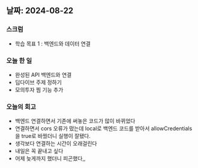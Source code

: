 ## 날짜: 2024-08-22

### 스크럼
- 학습 목표 1 : 백엔드와 데이터 연결

### 오늘 한 일
- 완성된 API 백엔드와 연결
- 딥다이브 주제 정하기
- 모의투자 찜 기능 추가

### 오늘의 회고
- 백엔드 연결하면서 기존에 써놓은 코드가 많이 바뀌었다
- 연결하면서 cors 오류가 떴는데 local로 백엔드 코드를 받아서 allowCredentials을 true로 바꿨더니 실행이 잘됐다.
- 생각보다 연결하는 시간이 오래걸린다
- 내일은 꼭 끝내고 싶다
- 어제 늦게까지 했더니 피곤했다,,
